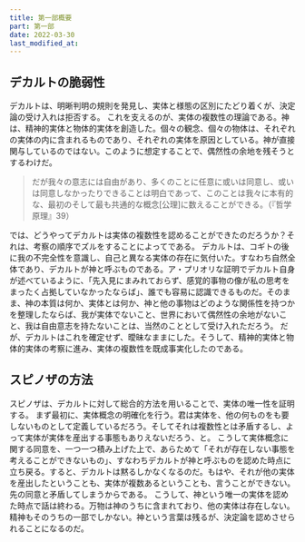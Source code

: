 ```yaml
---
title: 第一部概要
part: 第一部
date: 2022-03-30
last_modified_at: 
---
```

## デカルトの脆弱性

デカルトは、明晰判明の規則を発見し、実体と様態の区別にたどり着くが、決定論の受け入れは拒否する。
これを支えるのが、実体の複数性の理論である。神は、精神的実体と物体的実体を創造した。個々の観念、個々の物体は、それぞれの実体の内に含まれるものであり、それぞれの実体を原因としている。神が直接関与しているのではない。このように想定することで、偶然性の余地を残そうとするわけだ。

>だが我々の意志には自由があり、多くのことに任意に或いは同意し、或いは同意しなかったりできることは明白であって、このことは我々に本有的な、最初のそして最も共通的な概念[公理]に数えることができる。（『哲学原理』39）

では、どうやってデカルトは実体の複数性を認めることができたのだろうか？それは、考察の順序でズルをすることによってである。
デカルトは、コギトの後に我の不完全性を意識し、自己と異なる実体の存在に気付いた。すなわち自然全体であり、デカルトが神と呼ぶものである。ア・プリオリな証明でデカルト自身が述べているように、「先入見にまみれておらず、感覚的事物の像が私の思考をまったく占拠していなかったならば」、誰でも容易に認識できるものだ。そのまま、神の本質は何か、実体とは何か、神と他の事物はどのような関係性を持つかを整理したならば、我が実体でないこと、世界において偶然性の余地がないこと、我は自由意志を持たないことは、当然のこととして受け入れただろう。
だが、デカルトはこれを確定せず、曖昧なままにした。そうして、精神的実体と物体的実体の考察に進み、実体の複数性を既成事実化したのである。

## スピノザの方法

スピノザは、デカルトに対して総合的方法を用いることで、実体の唯一性を証明する。
まず最初に、実体概念の明確化を行う。君は実体を、他の何ものをも要しないものとして定義しているだろう。そしてそれは複数性とは矛盾するし、よって実体が実体を産出する事態もありえないだろう、と。
こうして実体概念に関する同意を、一つ一つ積み上げた上で、あらためて「それが存在しない事態を考えることができないもの」、すなわちデカルトが神と呼ぶものを認めた時点に立ち戻る。すると、デカルトは黙るしかなくなるのだ。もはや、それが他の実体を産出したということも、実体が複数あるということも、言うことができない。先の同意と矛盾してしまうからである。
こうして、神という唯一の実体を認めた時点で話は終わる。万物は神のうちに含まれており、他の実体は存在しない。精神もそのうちの一部でしかない。神という言葉は残るが、決定論を認めさせられることになるのだ。
